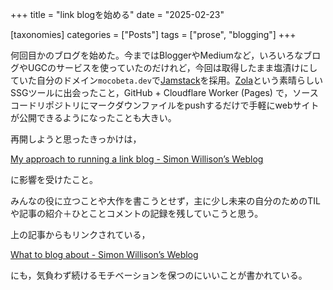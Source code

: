+++
title = "link blogを始める"
date = "2025-02-23"

[taxonomies]
categories = ["Posts"]
tags = ["prose", "blogging"]
+++

何回目かのブログを始めた。今まではBloggerやMediumなど，いろいろなブログやUGCのサービスを使っていたのだけれど，今回は取得したまま塩漬けにしていた自分のドメイン`mocobeta.dev`で[Jamstack](https://jamstack.org/)を採用。[Zola](https://www.getzola.org/)という素晴らしいSSGツールに出会ったこと，GitHub + Cloudflare Worker (Pages) で，ソースコードリポジトリにマークダウンファイルをpushするだけで手軽にwebサイトが公開できるようになったことも大きい。

再開しようと思ったきっかけは，

[My approach to running a link blog - Simon Willison’s Weblog](https://simonwillison.net/2024/Dec/22/link-blog/) 

に影響を受けたこと。

みんなの役に立つことや大作を書こうとせず，主に少し未来の自分のためのTILや記事の紹介＋ひとことコメントの記録を残していこうと思う。

上の記事からもリンクされている，

[What to blog about - Simon Willison’s Weblog](https://simonwillison.net/2022/Nov/6/what-to-blog-about/)

にも，気負わず続けるモチベーションを保つのにいいことが書かれている。
